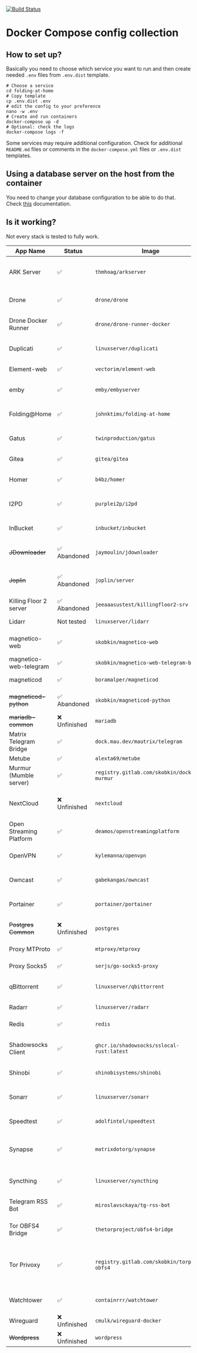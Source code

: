 [![Build Status](https://ci.skobk.in/api/badges/skobkin/docker-stacks/status.svg)](https://ci.skobk.in/skobkin/docker-stacks)

# Docker Compose config collection

## How to set up?

Basically you need to choose which service you want to run and then
create needed `.env` files from `.env.dist` template.

```shell
# Choose a service
cd folding-at-home
# Copy template
cp .env.dist .env
# edit the config to your preference
nano -w .env
# Create and run containers
docker-compose up -d
# Optional: check the logs
docker-compose logs -f
```

Some services may require additional configuration. Check for additional `README.md` files
or comments in the `docker-compose.yml` files or `.env.dist` templates.

## Using a database server on the host from the container

You need to change your database configuration to be able to do that. Check 
[this](_docs/access_database_on_host_from_docker.md) documentation.

## Is it working?

Not every stack is tested to fully work.

| App Name                | Status       | Image                                        | Description                                                    | Links                                                                                                                                                                                                                       |
|-------------------------|--------------|----------------------------------------------|----------------------------------------------------------------|-----------------------------------------------------------------------------------------------------------------------------------------------------------------------------------------------------------------------------|
| ARK Server              | ✅            | `thmhoag/arkserver`                          | ARK: Survival Evolved game server with ArkManager.             | [Website](http://playark.com), [Steam](https://store.steampowered.com/app/346110/ARK_Survival_Evolved/), [Image Github](https://github.com/thmhoag/arkserver), [ArkManager](https://github.com/arkmanager/ark-server-tools) |
| Drone                   | ✅            | `drone/drone`                                | Continuous integration platform.                               | [Website](https://www.drone.io), [Github](https://github.com/harness/drone), [Image](https://hub.docker.com/r/drone/drone)                                                                                                  |
| Drone Docker Runner     | ✅            | `drone/drone-runner-docker`                  | CI runner daemon for Docker.                                   | [Website](https://www.drone.io), [Github](https://github.com/drone-runners/drone-runner-docker), [Image](https://hub.docker.com/r/drone/drone-runner-docker)                                                                |
| Duplicati               | ✅            | `linuxserver/duplicati`                      | Backup solution with many storage backends.                    | [Website](https://www.duplicati.com), [Github](https://github.com/duplicati/duplicati)                                                                                                                                      |
| Element-web             | ✅            | `vectorim/element-web`                       | Web Matrix client.                                             | [Website](https://element.io), [Github](https://github.com/vector-im/element-web/)                                                                                                                                          |
| emby                    | ✅            | `emby/embyserver`                            | Media server with online transcoding support.                  | [Website](https://emby.media)                                                                                                                                                                                               |
| Folding@Home            | ✅            | `johnktims/folding-at-home`                  | Protein folding distributed computing platform.                | [Website](https://foldingathome.org), [My guide](https://skobk.in/2020/06/folding-at-home-quick-start/)                                                                                                                     |
| Gatus                   | ✅            | `twinproduction/gatus`                       | Advanced service(s) status page.                               | [Website](https://gatus.io), [Github](https://github.com/TwiN/gatus)                                                                                                                                                        |
| Gitea                   | ✅            | `gitea/gitea`                                | Lightweight Git hosting platfom.                               | [Website](https://gitea.io/), [Github](https://github.com/go-gitea/gitea)                                                                                                                                                   |
| Homer                   | ✅            | `b4bz/homer`                                 | Server homepage generator.                                     | [Github](https://github.com/bastienwirtz/homer), [Demo](https://homer-demo.netlify.app), [Configuration](https://github.com/bastienwirtz/homer/blob/main/docs/configuration.md)                                             |
| I2PD                    | ✅            | `purplei2p/i2pd`                             | The Invisible Internet router.                                 | [Website](https://i2pd.website), [Github](https://github.com/PurpleI2P/i2pd/), [I2P project](https://geti2p.net/)                                                                                                           |
| InBucket                | ✅            | `inbucket/inbucket`                          | Testing SMTP/POP3 mail server with web interface.              | [Website](https://www.inbucket.org), [Github](https://github.com/inbucket/inbucket)                                                                                                                                         |
| ~~JDownloader~~         | ✅ Abandoned  | `jaymoulin/jdownloader`                      | Download manager with paid/ad file hosting support.            | [Website](https://jdownloader.org)                                                                                                                                                                                          |
| ~~Joplin~~              | ✅ Abandoned  | `joplin/server`                              | Markdown GTD / notes manager synchronization server.           | [Website](https://joplinapp.org), [Github](https://github.com/laurent22/joplin)                                                                                                                                             |
| Killing Floor 2 server  | ✅ Abandoned  | `jeeaaasustest/killingfloor2-srv`            | Killing Floor 2 game server.                                   |                                                                                                                                                                                                                             |
| Lidarr                  | Not tested   | `linuxserver/lidarr`                         | Music downloader and manager.                                  | [Website](https://lidarr.audio), [Github](https://github.com/Lidarr/Lidarr), [Wiki](https://wiki.servarr.com/lidarr)                                                                                                        |
| magnetico-web           | ✅            | `skobkin/magnetico-web`                      | DHT indexer private web search front-end.                      | [Git](https://git.skobk.in/skobkin/magnetico-web), [Git mirror](https://gitlab.com/skobkin/magnetico-web)                                                                                                                   |
| magnetico-web-telegram  | ✅            | `skobkin/magnetico-web-telegram-bot`         | Magnetico Web Telegram bot.                                    | [Bitbucket](https://bitbucket.org/skobkin/magnetico-web-telegram-bot/)                                                                                                                                                      |
| magneticod              | ✅            | `boramalper/magneticod`                      | DHT indexing daemon.                                           | [Website](https://www.boramalper.org/labs/magnetico/), [Github](https://github.com/boramalper/magnetico)                                                                                                                    |
| ~~magneticod-python~~   | ✅ Abandoned  | `skobkin/magneticod-python`                  | DHT indexing daemon (legacy version)                           | [Website](https://www.boramalper.org/labs/magnetico/), [Github](https://github.com/boramalper/magnetico)                                                                                                                    |
| ~~mariadb-common~~      | ❌ Unfinished | `mariadb`                                    | MariaDB database for common use.                               | [Website](https://mariadb.org)                                                                                                                                                                                              |
| Matrix Telegram Bridge  | ✅            | `dock.mau.dev/mautrix/telegram`              | Telegram bridge for Matrix server                              | [Gitlab](https://mau.dev/mautrix/telegram/)                                                                                                                                                                                 |
| Metube                  | ✅            | `alexta69/metube`                            | Web GUI for yt-dlp.                                            | [Github](https://github.com/alexta69/metube)                                                                                                                                                                                |
| Murmur (Mumble server)  | ✅            | `registry.gitlab.com/skobkin/docker-murmur`  | Mumble VoIP server (custom build)                              | [Website](https://www.mumble.info), [Github](https://github.com/mumble-voip/mumble)                                                                                                                                         |
| NextCloud               | ❌ Unfinished | `nextcloud`                                  | File management, synchronization, management and GTD platform. | [Website](https://nextcloud.com), [Github](https://github.com/nextcloud/server)                                                                                                                                             |
| Open Streaming Platform | ✅            | `deamos/openstreamingplatform`               | Live streaming platform.                                       | [Website](https://openstreamingplatform.com), [Gitlab](https://gitlab.com/osp-group/flask-nginx-rtmp-manager)                                                                                                               |
| OpenVPN                 | ✅            | `kylemanna/openvpn`                          | OpenVPN server with some management toolkit.                   | [Website](https://openvpn.net), [Image Github](https://www.github.com/kylemanna/docker-openvpn)                                                                                                                             |
| Owncast                 | ✅            | `gabekangas/owncast`                         | Live streaming platform with federation support.               | [Website](https://owncast.online), [Github](https://github.com/owncast/owncast)                                                                                                                                             |
| Portainer               | ✅            | `portainer/portainer`                        | Docker Container management web UI.                            | [Website](https://www.portainer.io), [Github](https://github.com/portainer/portainer)                                                                                                                                       |
| ~~Postgres Common~~     | ❌ Unfinished | `postgres`                                   | PostgreSQL database for common use.                            | [Website](https://www.postgresql.org)                                                                                                                                                                                       |
| Proxy MTProto           | ✅            | `mtproxy/mtproxy`                            | MTProto Telegram proxy.                                        | [Website](https://telegram.org), [Github](https://github.com/TelegramMessenger/MTProxy)                                                                                                                                     |
| Proxy Socks5            | ✅            | `serjs/go-socks5-proxy`                      | Simple SOCKS5 proxy.                                           | [Github](https://github.com/serjs/socks5-server)                                                                                                                                                                            |
| qBittorrent             | ✅            | `linuxserver/qbittorrent`                    | qBittorrent (noX)                                              | [Website](https://www.qbittorrent.org), [LinuxServer Fleet](https://fleet.linuxserver.io/image?name=linuxserver/qbittorrent)                                                                                                |
| Radarr                  | ✅            | `linuxserver/radarr`                         | Movie downloader and manager.                                  | [Website](https://radarr.video), [Github](https://github.com/Radarr/Radarr), [Wiki](https://wiki.servarr.com/radarr)                                                                                                        |
| Redis                   | ✅            | `redis`                                      | Redis storage server.                                          | [Website](https://redis.io), [Github](https://github.com/redis/redis-io)                                                                                                                                                    |
| Shadowsocks Client      | ✅            | `ghcr.io/shadowsocks/sslocal-rust:latest`    | Shadowsocks client (and SOCKS/HTTP/tunnel server).             | [Website](https://shadowsocks.org), [Github](https://github.com/shadowsocks/shadowsocks-rust), [Configuration](https://github.com/shadowsocks/shadowsocks-rust#getting-started)                                             |
| Shinobi                 | ✅            | `shinobisystems/shinobi`                     | Shinobi surveillance system                                    | [Website](https://shinobi.video), [Github](https://github.com/ShinobiCCTV/Shinobi)                                                                                                                                          |
| Sonarr                  | ✅            | `linuxserver/sonarr`                         | TV Shows, series and anime downloader and manager.             | [Website](https://sonarr.tv), [Github](https://github.com/Sonarr/Sonarr), [Wiki](https://wiki.servarr.com/sonarr)                                                                                                           |
| Speedtest               | ✅            | `adolfintel/speedtest`                       | Libre speed test implementation.                               | [Website](https://librespeed.org), [Github](https://github.com/librespeed/speedtest)                                                                                                                                        |
| Synapse                 | ✅            | `matrixdotorg/synapse`                       | Matrix reference server written in Python.                     | [Website](https://matrix.org/docs/projects/server/synapse), [Github](https://github.com/matrix-org/synapse), [Installation and configuration](https://matrix-org.github.io/synapse/latest/setup/installation.html)          |
| Syncthing               | ✅            | `linuxserver/syncthing`                      | P2P file synchronization daemon.                               | [Website](https://syncthing.net), [Github](https://github.com/syncthing/syncthing)                                                                                                                                          |
| Telegram RSS Bot        | ✅            | `miroslavsckaya/tg-rss-bot`                  | Telegram RSS Bot by @Miroslavsckaya.                           | [Gitea](https://git.skobk.in/Miroslavsckaya/tg_rss_bot/), [Github Mirror](https://github.com/Miroslavsckaya/tg_rss_bot)                                                                                                     |
| Tor OBFS4 Bridge        | ✅            | `thetorproject/obfs4-bridge`                 | Tor OBFS4 Bridge for Tor blocking bypass.                      | [Website](https://community.torproject.org/relay/setup/bridge/), [Gitlab](https://gitlab.torproject.org/tpo/anti-censorship/docker-obfs4-bridge), [Manual](https://community.torproject.org/relay/setup/bridge/docker/)     |
| Tor Privoxy             | ✅            | `registry.gitlab.com/skobkin/torproxy-obfs4` | Tor image with integrated privoxy and OBFS4 bridge support.    | [Original image Github](https://github.com/dperson/torproxy), [OBFS4 support image Gitlab](https://gitlab.com/skobkin/torproxy-obfs4)                                                                                       |
| Watchtower              | ✅            | `containrrr/watchtower`                      | Docker container auto-update daemon.                           | [Website](https://containrrr.dev/watchtower/), [Github](https://github.com/containrrr/watchtower)                                                                                                                           |
| Wireguard               | ❌ Unfinished | `cmulk/wireguard-docker`                     | WireGuard VPN.                                                 | [Website](https://www.wireguard.com), [Image Github](https://github.com/cmulk/wireguard-docker)                                                                                                                             |
| ~~Wordpress~~           | ❌ Unfinished | `wordpress`                                  | Wordpress blogging platform.                                   | [Webiste](https://wordpress.org), [SVN](https://build.trac.wordpress.org/browser)                                                                                                                                           |
